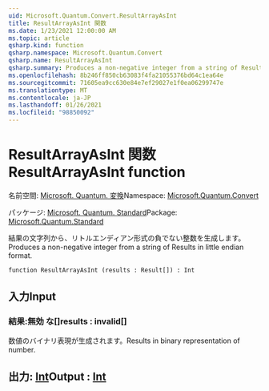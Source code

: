 ```yaml
---
uid: Microsoft.Quantum.Convert.ResultArrayAsInt
title: ResultArrayAsInt 関数
ms.date: 1/23/2021 12:00:00 AM
ms.topic: article
qsharp.kind: function
qsharp.namespace: Microsoft.Quantum.Convert
qsharp.name: ResultArrayAsInt
qsharp.summary: Produces a non-negative integer from a string of Results in little endian format.
ms.openlocfilehash: 8b246ff850cb63083f4fa21055376bd64c1ea64e
ms.sourcegitcommit: 71605ea9cc630e84e7ef29027e1f0ea06299747e
ms.translationtype: MT
ms.contentlocale: ja-JP
ms.lasthandoff: 01/26/2021
ms.locfileid: "98850092"
---
```

# <a name="resultarrayasint-function"></a><span data-ttu-id="35d69-102">ResultArrayAsInt 関数</span><span class="sxs-lookup"><span data-stu-id="35d69-102">ResultArrayAsInt function</span></span>

<span data-ttu-id="35d69-103">名前空間: [Microsoft. Quantum. 変換](xref:Microsoft.Quantum.Convert)</span><span class="sxs-lookup"><span data-stu-id="35d69-103">Namespace: [Microsoft.Quantum.Convert](xref:Microsoft.Quantum.Convert)</span></span>

<span data-ttu-id="35d69-104">パッケージ: [Microsoft. Quantum. Standard](https://nuget.org/packages/Microsoft.Quantum.Standard)</span><span class="sxs-lookup"><span data-stu-id="35d69-104">Package: [Microsoft.Quantum.Standard](https://nuget.org/packages/Microsoft.Quantum.Standard)</span></span>


<span data-ttu-id="35d69-105">結果の文字列から、リトルエンディアン形式の負でない整数を生成します。</span><span class="sxs-lookup"><span data-stu-id="35d69-105">Produces a non-negative integer from a string of Results in little endian format.</span></span>

```qsharp
function ResultArrayAsInt (results : Result[]) : Int
```


## <a name="input"></a><span data-ttu-id="35d69-106">入力</span><span class="sxs-lookup"><span data-stu-id="35d69-106">Input</span></span>

### <a name="results--__invalidresult__"></a><span data-ttu-id="35d69-107">結果:__無効 <Result> な__[]</span><span class="sxs-lookup"><span data-stu-id="35d69-107">results : __invalid<Result>__[]</span></span>

<span data-ttu-id="35d69-108">数値のバイナリ表現が生成されます。</span><span class="sxs-lookup"><span data-stu-id="35d69-108">Results in binary representation of number.</span></span>



## <a name="output--int"></a><span data-ttu-id="35d69-109">出力: [Int](xref:microsoft.quantum.lang-ref.int)</span><span class="sxs-lookup"><span data-stu-id="35d69-109">Output : [Int](xref:microsoft.quantum.lang-ref.int)</span></span>

